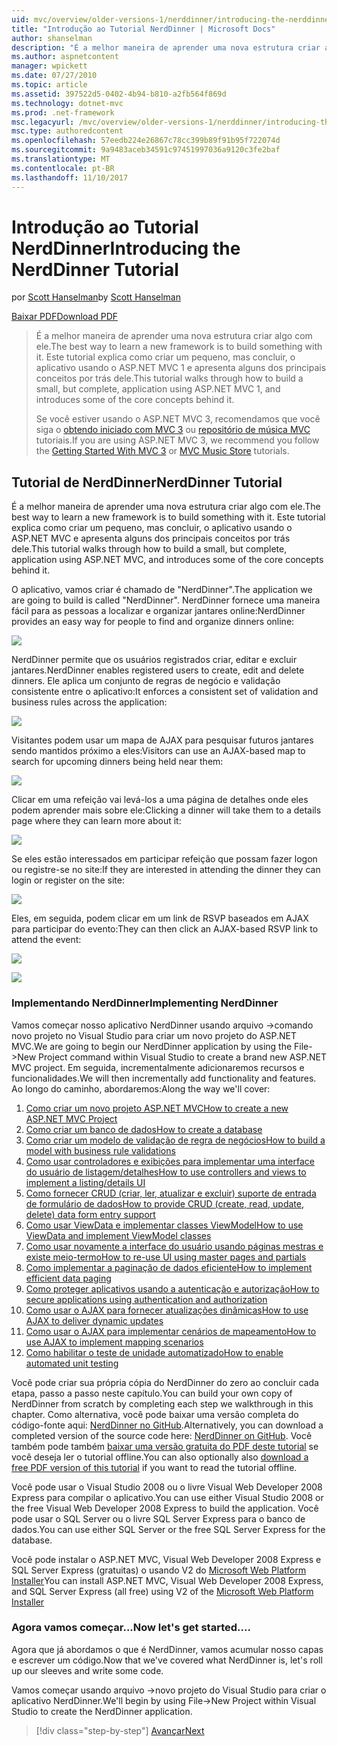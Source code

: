 ```yaml
---
uid: mvc/overview/older-versions-1/nerddinner/introducing-the-nerddinner-tutorial
title: "Introdução ao Tutorial NerdDinner | Microsoft Docs"
author: shanselman
description: "É a melhor maneira de aprender uma nova estrutura criar algo com ele. Este tutorial explica como criar um aplicativo pequeno, mas completo usando ASP.NE..."
ms.author: aspnetcontent
manager: wpickett
ms.date: 07/27/2010
ms.topic: article
ms.assetid: 397522d5-0402-4b94-b810-a2fb564f869d
ms.technology: dotnet-mvc
ms.prod: .net-framework
msc.legacyurl: /mvc/overview/older-versions-1/nerddinner/introducing-the-nerddinner-tutorial
msc.type: authoredcontent
ms.openlocfilehash: 57eedb224e26867c78cc399b89f91b95f722074d
ms.sourcegitcommit: 9a9483aceb34591c97451997036a9120c3fe2baf
ms.translationtype: MT
ms.contentlocale: pt-BR
ms.lasthandoff: 11/10/2017
---
```

<a name="introducing-the-nerddinner-tutorial"></a><span data-ttu-id="b9855-104">Introdução ao Tutorial NerdDinner</span><span class="sxs-lookup"><span data-stu-id="b9855-104">Introducing the NerdDinner Tutorial</span></span>
====================
<span data-ttu-id="b9855-105">por [Scott Hanselman](https://github.com/shanselman)</span><span class="sxs-lookup"><span data-stu-id="b9855-105">by [Scott Hanselman](https://github.com/shanselman)</span></span>

[<span data-ttu-id="b9855-106">Baixar PDF</span><span class="sxs-lookup"><span data-stu-id="b9855-106">Download PDF</span></span>](http://aspnetmvcbook.s3.amazonaws.com/aspnetmvc-nerdinner_v1.pdf)

> <span data-ttu-id="b9855-107">É a melhor maneira de aprender uma nova estrutura criar algo com ele.</span><span class="sxs-lookup"><span data-stu-id="b9855-107">The best way to learn a new framework is to build something with it.</span></span> <span data-ttu-id="b9855-108">Este tutorial explica como criar um pequeno, mas concluir, o aplicativo usando o ASP.NET MVC 1 e apresenta alguns dos principais conceitos por trás dele.</span><span class="sxs-lookup"><span data-stu-id="b9855-108">This tutorial walks through how to build a small, but complete, application using ASP.NET MVC 1, and introduces some of the core concepts behind it.</span></span>
> 
> <span data-ttu-id="b9855-109">Se você estiver usando o ASP.NET MVC 3, recomendamos que você siga o [obtendo iniciado com MVC 3](../../older-versions/getting-started-with-aspnet-mvc3/cs/intro-to-aspnet-mvc-3.md) ou [repositório de música MVC](../../older-versions/mvc-music-store/mvc-music-store-part-1.md) tutoriais.</span><span class="sxs-lookup"><span data-stu-id="b9855-109">If you are using ASP.NET MVC 3, we recommend you follow the [Getting Started With MVC 3](../../older-versions/getting-started-with-aspnet-mvc3/cs/intro-to-aspnet-mvc-3.md) or [MVC Music Store](../../older-versions/mvc-music-store/mvc-music-store-part-1.md) tutorials.</span></span>


## <a name="nerddinner-tutorial"></a><span data-ttu-id="b9855-110">Tutorial de NerdDinner</span><span class="sxs-lookup"><span data-stu-id="b9855-110">NerdDinner Tutorial</span></span>

<span data-ttu-id="b9855-111">É a melhor maneira de aprender uma nova estrutura criar algo com ele.</span><span class="sxs-lookup"><span data-stu-id="b9855-111">The best way to learn a new framework is to build something with it.</span></span> <span data-ttu-id="b9855-112">Este tutorial explica como criar um pequeno, mas concluir, o aplicativo usando o ASP.NET MVC e apresenta alguns dos principais conceitos por trás dele.</span><span class="sxs-lookup"><span data-stu-id="b9855-112">This tutorial walks through how to build a small, but complete, application using ASP.NET MVC, and introduces some of the core concepts behind it.</span></span>

<span data-ttu-id="b9855-113">O aplicativo, vamos criar é chamado de "NerdDinner".</span><span class="sxs-lookup"><span data-stu-id="b9855-113">The application we are going to build is called "NerdDinner".</span></span> <span data-ttu-id="b9855-114">NerdDinner fornece uma maneira fácil para as pessoas a localizar e organizar jantares online:</span><span class="sxs-lookup"><span data-stu-id="b9855-114">NerdDinner provides an easy way for people to find and organize dinners online:</span></span>

![](introducing-the-nerddinner-tutorial/_static/image1.png)

<span data-ttu-id="b9855-115">NerdDinner permite que os usuários registrados criar, editar e excluir jantares.</span><span class="sxs-lookup"><span data-stu-id="b9855-115">NerdDinner enables registered users to create, edit and delete dinners.</span></span> <span data-ttu-id="b9855-116">Ele aplica um conjunto de regras de negócio e validação consistente entre o aplicativo:</span><span class="sxs-lookup"><span data-stu-id="b9855-116">It enforces a consistent set of validation and business rules across the application:</span></span>

![](introducing-the-nerddinner-tutorial/_static/image2.png)

<span data-ttu-id="b9855-117">Visitantes podem usar um mapa de AJAX para pesquisar futuros jantares sendo mantidos próximo a eles:</span><span class="sxs-lookup"><span data-stu-id="b9855-117">Visitors can use an AJAX-based map to search for upcoming dinners being held near them:</span></span>

![](introducing-the-nerddinner-tutorial/_static/image3.png)

<span data-ttu-id="b9855-118">Clicar em uma refeição vai levá-los a uma página de detalhes onde eles podem aprender mais sobre ele:</span><span class="sxs-lookup"><span data-stu-id="b9855-118">Clicking a dinner will take them to a details page where they can learn more about it:</span></span>

![](introducing-the-nerddinner-tutorial/_static/image4.png)

<span data-ttu-id="b9855-119">Se eles estão interessados em participar refeição que possam fazer logon ou registre-se no site:</span><span class="sxs-lookup"><span data-stu-id="b9855-119">If they are interested in attending the dinner they can login or register on the site:</span></span>

![](introducing-the-nerddinner-tutorial/_static/image5.png)

<span data-ttu-id="b9855-120">Eles, em seguida, podem clicar em um link de RSVP baseados em AJAX para participar do evento:</span><span class="sxs-lookup"><span data-stu-id="b9855-120">They can then click an AJAX-based RSVP link to attend the event:</span></span>

![](introducing-the-nerddinner-tutorial/_static/image6.png)

![](introducing-the-nerddinner-tutorial/_static/image7.png)

### <a name="implementing-nerddinner"></a><span data-ttu-id="b9855-121">Implementando NerdDinner</span><span class="sxs-lookup"><span data-stu-id="b9855-121">Implementing NerdDinner</span></span>

<span data-ttu-id="b9855-122">Vamos começar nosso aplicativo NerdDinner usando arquivo -&gt;comando novo projeto no Visual Studio para criar um novo projeto do ASP.NET MVC.</span><span class="sxs-lookup"><span data-stu-id="b9855-122">We are going to begin our NerdDinner application by using the File-&gt;New Project command within Visual Studio to create a brand new ASP.NET MVC project.</span></span> <span data-ttu-id="b9855-123">Em seguida, incrementalmente adicionaremos recursos e funcionalidades.</span><span class="sxs-lookup"><span data-stu-id="b9855-123">We will then incrementally add functionality and features.</span></span> <span data-ttu-id="b9855-124">Ao longo do caminho, abordaremos:</span><span class="sxs-lookup"><span data-stu-id="b9855-124">Along the way we'll cover:</span></span>

1. [<span data-ttu-id="b9855-125">Como criar um novo projeto ASP.NET MVC</span><span class="sxs-lookup"><span data-stu-id="b9855-125">How to create a new ASP.NET MVC Project</span></span>](# "criar um novo projeto ASP.NET MVC")
2. [<span data-ttu-id="b9855-126">Como criar um banco de dados</span><span class="sxs-lookup"><span data-stu-id="b9855-126">How to create a database</span></span>](# "criar um banco de dados")
3. [<span data-ttu-id="b9855-127">Como criar um modelo de validação de regra de negócios</span><span class="sxs-lookup"><span data-stu-id="b9855-127">How to build a model with business rule validations</span></span>](# "criar um modelo com validações de regra de negócios")
4. [<span data-ttu-id="b9855-128">Como usar controladores e exibições para implementar uma interface do usuário de listagem/detalhes</span><span class="sxs-lookup"><span data-stu-id="b9855-128">How to use controllers and views to implement a listing/details UI</span></span>](# "usar controladores e exibições para implementar uma interface de usuário de lista-detalhes")
5. <span data-ttu-id="b9855-129">[Como fornecer CRUD (criar, ler, atualizar e excluir) suporte de entrada de formulário de dados](# "fornecer CRUD (criar, ler, atualizar, excluir) dados de formulário entrada de suporte")</span><span class="sxs-lookup"><span data-stu-id="b9855-129">[How to provide CRUD (create, read, update, delete) data form entry support](# "Provide CRUD (Create, Read, Update, Delete) Data Form Entry Support")</span></span>
6. [<span data-ttu-id="b9855-130">Como usar ViewData e implementar classes ViewModel</span><span class="sxs-lookup"><span data-stu-id="b9855-130">How to use ViewData and implement ViewModel classes</span></span>](# "usar ViewData e implementar ViewModel Classes")
7. [<span data-ttu-id="b9855-131">Como usar novamente a interface do usuário usando páginas mestras e existe meio-termo</span><span class="sxs-lookup"><span data-stu-id="b9855-131">How to re-use UI using master pages and partials</span></span>](# "reutilização da interface do usuário usando páginas mestras e existe meio-termo")
8. [<span data-ttu-id="b9855-132">Como implementar a paginação de dados eficiente</span><span class="sxs-lookup"><span data-stu-id="b9855-132">How to implement efficient data paging</span></span>](# "implementar eficiente dados paginação")
9. [<span data-ttu-id="b9855-133">Como proteger aplicativos usando a autenticação e autorização</span><span class="sxs-lookup"><span data-stu-id="b9855-133">How to secure applications using authentication and authorization</span></span>](# "aplicativos usando autenticação e autorização seguras")
10. [<span data-ttu-id="b9855-134">Como usar o AJAX para fornecer atualizações dinâmicas</span><span class="sxs-lookup"><span data-stu-id="b9855-134">How to use AJAX to deliver dynamic updates</span></span>](# "usar AJAX para fornecer atualizações dinâmicas")
11. [<span data-ttu-id="b9855-135">Como usar o AJAX para implementar cenários de mapeamento</span><span class="sxs-lookup"><span data-stu-id="b9855-135">How to use AJAX to implement mapping scenarios</span></span>](# "usar AJAX para implementar cenários de mapeamento")
12. [<span data-ttu-id="b9855-136">Como habilitar o teste de unidade automatizado</span><span class="sxs-lookup"><span data-stu-id="b9855-136">How to enable automated unit testing</span></span>](# "habilitar teste de unidade automatizado")

<span data-ttu-id="b9855-137">Você pode criar sua própria cópia do NerdDinner do zero ao concluir cada etapa, passo a passo neste capítulo.</span><span class="sxs-lookup"><span data-stu-id="b9855-137">You can build your own copy of NerdDinner from scratch by completing each step we walkthrough in this chapter.</span></span> <span data-ttu-id="b9855-138">Como alternativa, você pode baixar uma versão completa do código-fonte aqui: [NerdDinner no GitHub](https://github.com/AspNetMVPSamples/NerdDinner).</span><span class="sxs-lookup"><span data-stu-id="b9855-138">Alternatively, you can download a completed version of the source code here: [NerdDinner on GitHub](https://github.com/AspNetMVPSamples/NerdDinner).</span></span> <span data-ttu-id="b9855-139">Você também pode também [baixar uma versão gratuita do PDF deste tutorial](http://aspnetmvcbook.s3.amazonaws.com/aspnetmvc-nerdinner_v1.pdf) se você deseja ler o tutorial offline.</span><span class="sxs-lookup"><span data-stu-id="b9855-139">You can also optionally also [download a free PDF version of this tutorial](http://aspnetmvcbook.s3.amazonaws.com/aspnetmvc-nerdinner_v1.pdf) if you want to read the tutorial offline.</span></span>

<span data-ttu-id="b9855-140">Você pode usar o Visual Studio 2008 ou o livre Visual Web Developer 2008 Express para compilar o aplicativo.</span><span class="sxs-lookup"><span data-stu-id="b9855-140">You can use either Visual Studio 2008 or the free Visual Web Developer 2008 Express to build the application.</span></span> <span data-ttu-id="b9855-141">Você pode usar o SQL Server ou o livre SQL Server Express para o banco de dados.</span><span class="sxs-lookup"><span data-stu-id="b9855-141">You can use either SQL Server or the free SQL Server Express for the database.</span></span>

<span data-ttu-id="b9855-142">Você pode instalar o ASP.NET MVC, Visual Web Developer 2008 Express e SQL Server Express (gratuitas) o usando V2 do [Microsoft Web Platform Installer](https://www.microsoft.com/web/downloads/platform.aspx)</span><span class="sxs-lookup"><span data-stu-id="b9855-142">You can install ASP.NET MVC, Visual Web Developer 2008 Express, and SQL Server Express (all free) using V2 of the [Microsoft Web Platform Installer](https://www.microsoft.com/web/downloads/platform.aspx)</span></span>

### <a name="now-lets-get-started"></a><span data-ttu-id="b9855-143">Agora vamos começar...</span><span class="sxs-lookup"><span data-stu-id="b9855-143">Now let's get started....</span></span>

<span data-ttu-id="b9855-144">Agora que já abordamos o que é NerdDinner, vamos acumular nosso capas e escrever um código.</span><span class="sxs-lookup"><span data-stu-id="b9855-144">Now that we've covered what NerdDinner is, let's roll up our sleeves and write some code.</span></span>

<span data-ttu-id="b9855-145">Vamos começar usando arquivo -&gt;novo projeto do Visual Studio para criar o aplicativo NerdDinner.</span><span class="sxs-lookup"><span data-stu-id="b9855-145">We'll begin by using File-&gt;New Project within Visual Studio to create the NerdDinner application.</span></span>

>[!div class="step-by-step"]
[<span data-ttu-id="b9855-146">Avançar</span><span class="sxs-lookup"><span data-stu-id="b9855-146">Next</span></span>](create-a-new-aspnet-mvc-project.md)
